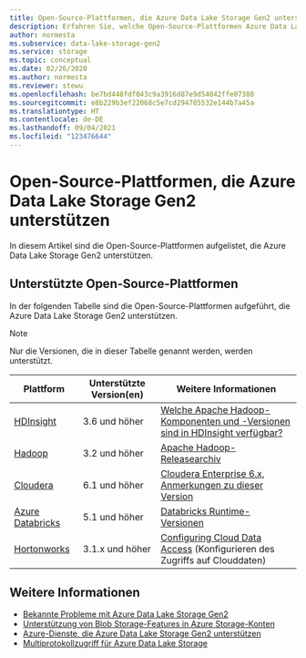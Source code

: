 ```yaml
---
title: Open-Source-Plattformen, die Azure Data Lake Storage Gen2 unterstützen | Microsoft-Dokumentation
description: Erfahren Sie, welche Open-Source-Plattformen Azure Data Lake Storage Gen2 unterstützen.
author: normesta
ms.subservice: data-lake-storage-gen2
ms.service: storage
ms.topic: conceptual
ms.date: 02/26/2020
ms.author: normesta
ms.reviewer: stewu
ms.openlocfilehash: be7bd448fdf043c9a3916d87e9d54042ffe07380
ms.sourcegitcommit: e8b229b3ef22068c5e7cd294785532e144b7a45a
ms.translationtype: HT
ms.contentlocale: de-DE
ms.lasthandoff: 09/04/2021
ms.locfileid: "123476644"
---
```

# <a name="open-source-platforms-that-support-azure-data-lake-storage-gen2"></a>Open-Source-Plattformen, die Azure Data Lake Storage Gen2 unterstützen

In diesem Artikel sind die Open-Source-Plattformen aufgelistet, die Azure Data Lake Storage Gen2 unterstützen.  

## <a name="supported-open-source-platforms"></a>Unterstützte Open-Source-Plattformen

In der folgenden Tabelle sind die Open-Source-Plattformen aufgeführt, die Azure Data Lake Storage Gen2 unterstützen.

> [!NOTE]
> Nur die Versionen, die in dieser Tabelle genannt werden, werden unterstützt.

| Plattform |  Unterstützte Version(en) | Weitere Informationen |
| --- | --- | --- |
| [HDInsight](https://azure.microsoft.com/services/hdinsight/) | 3.6 und höher | [Welche Apache Hadoop-Komponenten und -Versionen sind in HDInsight verfügbar?](../../hdinsight/hdinsight-component-versioning.md?bc=%2f2Fazure%2fbread%2ftoc.json&toc=%2fazure%2fhdinsight%2fstorm%2fTOC.json)
| [Hadoop](https://hadoop.apache.org/) | 3.2 und höher | [Apache Hadoop-Releasearchiv](https://hadoop.apache.org/release.html) |
| [Cloudera](https://www.cloudera.com/) | 6.1 und höher | [Cloudera Enterprise 6.x, Anmerkungen zu dieser Version](https://www.cloudera.com/documentation/enterprise/6/release-notes/topics/rg_cdh_6_release_notes.html) |
| [Azure Databricks](https://azure.microsoft.com/services/databricks/) | 5.1 und höher | [Databricks Runtime-Versionen](https://docs.databricks.com/release-notes/runtime/databricks-runtime-ver.html) |
|[Hortonworks](https://hortonworks.com/)| 3.1.x und höher | [Configuring Cloud Data Access](https://docs.hortonworks.com/HDPDocuments/Cloudbreak/Cloudbreak-2.9.0/cloud-data-access/content/cb_configuring-access-to-adls2.html) (Konfigurieren des Zugriffs auf Clouddaten) |

## <a name="see-also"></a>Weitere Informationen

- [Bekannte Probleme mit Azure Data Lake Storage Gen2](data-lake-storage-known-issues.md)
- [Unterstützung von Blob Storage-Features in Azure Storage-Konten](storage-feature-support-in-storage-accounts.md)
- [Azure-Dienste, die Azure Data Lake Storage Gen2 unterstützen](data-lake-storage-supported-azure-services.md)
- [Multiprotokollzugriff für Azure Data Lake Storage](data-lake-storage-multi-protocol-access.md)